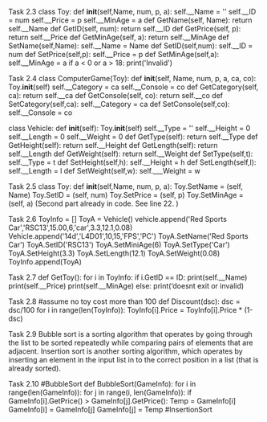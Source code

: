 Task 2.3 
class Toy:
	def __init__(self,Name, num, p, a):
		self.__Name = ''
		self.__ID = num
		self.__Price = p
		self.__MinAge = a
	def GetName(self, Name):
		return self.__Name
	def GetID(self, num):
		return self.__ID
	def GetPrice(self, p):
		return self.__Price
	def GetMinAge(self, a):
		return self.__MinAge
	def SetName(self,Name):
		self.__Name = Name
	def SetID(self,num):
		self.__ID = num
	def SetPrice(self,p):
		self.__Price = p
	def SetMinAge(self,a):
		self.__MinAge = a
		if a < 0 or a > 18:
			print('Invalid')
		
Task 2.4
class ComputerGame(Toy):
	def __init__(self, Name, num, p, a, ca, co):
		Toy.__init__(self)
		self.__Category = ca
		self.__Console = co
	def GetCategory(self, ca):
		return self.__ca
	def GetConsole(self, co):
		return self.__co
	def SetCategory(self,ca):
		self.__Category = ca
	def SetConsole(self,co):
		self.__Console = co

class Vehicle:
	def __init__(self):
		Toy.__init__(self)
		self.__Type = ''
		self.__Height = 0
		self.__Length = 0
		self.__Weight = 0 
	def GetType(self):
		return self.__Type 
	def GetHeight(self):
		return self.__Height
	def GetLength(self):
		return self.__Length
	def GetWeight(self):
		return self.__Weight 
	def SetType(self,t):
		self.__Type = t
	def SetHeight(self,h):
		self.__Height = h
	def SetLength(self,l):
		self.__Length = l 
	def SetWeight(self,w):
		self.___Weight = w

Task 2.5
class Toy:
	def __init__(self,Name, num, p, a):
		Toy.SetName = (self, Name)
		Toy.SetID = (self, num)
		Toy.SetPrice = (self, p)
		Toy.SetMinAge = (self, a)
(Second part already in code. See line 22. )

Task 2.6
ToyInfo = []
ToyA = Vehicle()
vehicle.append('Red Sports Car','RSC13',15.00,6,'car',3.3,12.1,0.08)
Vehicle.append('14d','L4D01',10,15,'FPS','PC')
ToyA.SetName('Red Sports Car')
ToyA.SetID('RSC13')
ToyA.SetMiniAge(6)
ToyA.SetType('Car')
ToyA.SetHeight(3.3)
ToyA.SetLength(12.1)
ToyA.SetWeight(0.08)
ToyInfo.append(ToyA)

Task 2.7
def GetToy():
	for i in ToyInfo:
		if i.GetID == ID:
			print(self.__Name)
			print(self.__Price)
			print(self.__MinAge)
		else:
			print(‘doesnt exit or invalid)

Task 2.8
#assume no toy cost more than 100
def Discount(dsc):
	dsc = dsc/100
	for i in range(len(ToyInfo)):
		ToyInfo[i].Price = ToyInfo[i].Price * (1-dsc)

Task 2.9 
Bubble sort is a sorting algorithm that operates by going through the list to be sorted repeatedly while comparing pairs of elements that are adjacent.
Insertion sort is another sorting algorithm, which operates by inserting an element in the input list in to the correct position in a list (that is already sorted).

Task 2.10
#BubbleSort
def BubbleSort(GameInfo): 
	for i in range(len(GameInfo)):
		for j in range(i, len(GameInfo)):
			if GameInfo[i].GetPrice() > GameInfo[j].GetPrice():
				Temp = GameInfo[i]
				GameInfo[i] = GameInfo[j]
				GameInfo[j] = Temp
#InsertionSort










